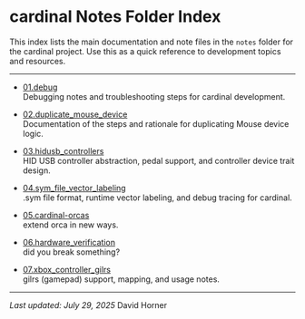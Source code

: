 # cardinal Notes Folder Index

This index lists the main documentation and note files in the `notes` folder for the cardinal project. Use this as a quick reference to development topics and resources.

---

- [01.debug](https://github.com/davehorner/cardinal/tree/main/notes/01.debug/README.md)  
  Debugging notes and troubleshooting steps for cardinal development.

- [02.duplicate_mouse_device](https://github.com/davehorner/cardinal/tree/main/notes/02.duplicate_mouse_device/README.md)  
  Documentation of the steps and rationale for duplicating Mouse device logic.

- [03.hidusb_controllers](https://github.com/davehorner/cardinal/tree/main/notes/03.hidusb_controllers/README.md)  
  HID USB controller abstraction, pedal support, and controller device trait design.

- [04.sym_file_vector_labeling](https://github.com/davehorner/cardinal/tree/main/notes/04.sym_file_vector_labeling/README.md)  
  .sym file format, runtime vector labeling, and debug tracing for cardinal.

- [05.cardinal-orcas](https://github.com/davehorner/cardinal/tree/main/notes/05.cardinal-orcas/README.md)  
  extend orca in new ways.

- [06.hardware_verification](https://github.com/davehorner/cardinal/tree/main/notes/06.input_event_routing/README.md)  
  did you break something?

- [07.xbox_controller_gilrs](https://github.com/davehorner/cardinal/tree/main/notes/07.xbox_controller_gilrs/README.md)  
  gilrs (gamepad) support, mapping, and usage notes.

---

*Last updated: July 29, 2025*
David Horner